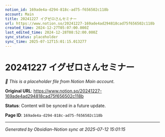 ```yaml
---
notion_id: 169ade4a-d294-818c-ad75-f656502c118b
account: Main
title: 20241227 イグゼロさんセミナー
url: https://www.notion.so/20241227-169ade4ad294818cad75f656502c118b
created_time: 2024-12-27T05:07:00.000Z
last_edited_time: 2024-12-28T08:52:00.000Z
sync_status: placeholder
sync_time: 2025-07-12T15:01:15.013277
---
```


# 20241227 イグゼロさんセミナー

*🔄 This is a placeholder file from Notion Main account.*

**Original URL**: https://www.notion.so/20241227-169ade4ad294818cad75f656502c118b

**Status**: Content will be synced in a future update.

**Page ID**: `169ade4a-d294-818c-ad75-f656502c118b`

---

*Generated by Obsidian-Notion sync at 2025-07-12 15:01:15*
